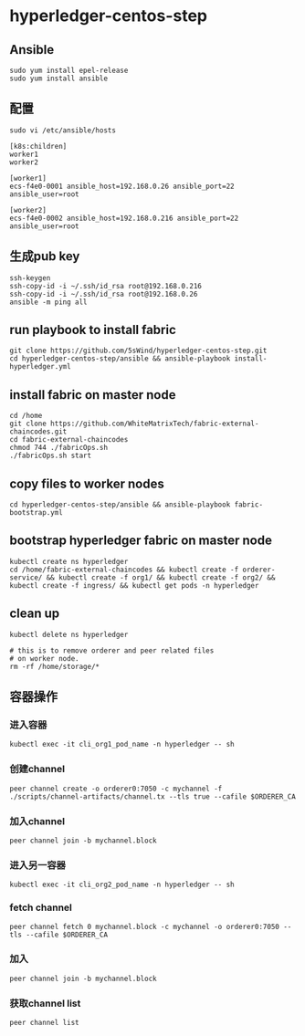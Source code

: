 # hyperledger-centos-step

## Ansible
```
sudo yum install epel-release
sudo yum install ansible
```
## 配置
```
sudo vi /etc/ansible/hosts
```
```
[k8s:children]
worker1
worker2

[worker1]
ecs-f4e0-0001 ansible_host=192.168.0.26 ansible_port=22 ansible_user=root

[worker2]
ecs-f4e0-0002 ansible_host=192.168.0.216 ansible_port=22 ansible_user=root
```
## 生成pub key
```
ssh-keygen
ssh-copy-id -i ~/.ssh/id_rsa root@192.168.0.216
ssh-copy-id -i ~/.ssh/id_rsa root@192.168.0.26
ansible -m ping all
```

## run playbook to install fabric
```
git clone https://github.com/5sWind/hyperledger-centos-step.git
cd hyperledger-centos-step/ansible && ansible-playbook install-hyperledger.yml
```

## install fabric on master node
```
cd /home
git clone https://github.com/WhiteMatrixTech/fabric-external-chaincodes.git
cd fabric-external-chaincodes
chmod 744 ./fabricOps.sh
./fabricOps.sh start
```

## copy files to worker nodes
```
cd hyperledger-centos-step/ansible && ansible-playbook fabric-bootstrap.yml
```

## bootstrap hyperledger fabric on master node
```
kubectl create ns hyperledger
cd /home/fabric-external-chaincodes && kubectl create -f orderer-service/ && kubectl create -f org1/ && kubectl create -f org2/ && kubectl create -f ingress/ && kubectl get pods -n hyperledger
```

## clean up
```
kubectl delete ns hyperledger

# this is to remove orderer and peer related files
# on worker node.
rm -rf /home/storage/*
```

## 容器操作
### 进入容器
```
kubectl exec -it cli_org1_pod_name -n hyperledger -- sh
```

### 创建channel
```
peer channel create -o orderer0:7050 -c mychannel -f ./scripts/channel-artifacts/channel.tx --tls true --cafile $ORDERER_CA
```

### 加入channel
```
peer channel join -b mychannel.block
```

### 进入另一容器
```
kubectl exec -it cli_org2_pod_name -n hyperledger -- sh
```

### fetch channel
```
peer channel fetch 0 mychannel.block -c mychannel -o orderer0:7050 --tls --cafile $ORDERER_CA
```

### 加入
```
peer channel join -b mychannel.block
```

### 获取channel list
```
peer channel list
```
